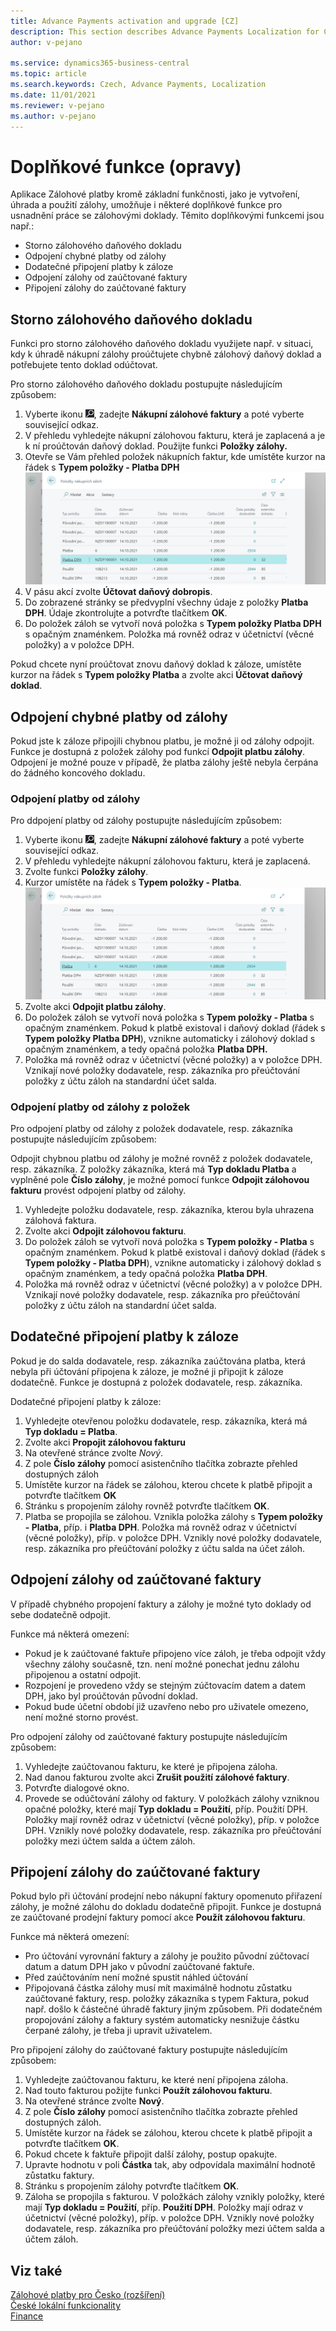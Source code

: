 ```yaml
---
title: Advance Payments activation and upgrade [CZ]
description: This section describes Advance Payments Localization for Czech extension functionality.
author: v-pejano

ms.service: dynamics365-business-central
ms.topic: article
ms.search.keywords: Czech, Advance Payments, Localization
ms.date: 11/01/2021
ms.reviewer: v-pejano
ms.author: v-pejano
---
```


# Doplňkové funkce (opravy)

Aplikace Zálohové platby kromě základní funkčnosti, jako je vytvoření, úhrada a použití zálohy, umožňuje i některé doplňkové funkce pro usnadnění práce se zálohovými doklady. Těmito doplňkovými funkcemi jsou např.:
- Storno zálohového daňového dokladu
- Odpojení chybné platby od zálohy
- Dodatečné připojení platby k záloze
- Odpojení zálohy od zaúčtované faktury
- Připojení zálohy do zaúčtované faktury

## Storno zálohového daňového dokladu

Funkci pro storno zálohového daňového dokladu využijete např. v situaci, kdy k úhradě nákupní zálohy proúčtujete chybně zálohový daňový doklad a potřebujete tento doklad odúčtovat.

Pro storno zálohového daňového dokladu postupujte následujícím způsobem:

1. Vyberte ikonu ![Žárovky, která otevře funkci Řekněte mi](../../media/ui-search/search_small.png "Řekněte mi, co chcete dělat"), zadejte **Nákupní zálohové faktury** a poté vyberte související odkaz.
2. V přehledu vyhledejte nákupní zálohovou fakturu, která je zaplacená a je k ní proúčtován daňový doklad. Použijte funkci **Položky zálohy.**
3. Otevře se Vám přehled položek nákupních faktur, kde umístěte kurzor na řádek s **Typem položky - Platba DPH**
 ![Položky nákupní zálohové faktury](Media/adv-payments-additional-function-cancel.png)
4. V pásu akcí zvolte **Účtovat daňový dobropis**.
5. Do zobrazené stránky se předvyplní všechny údaje z položky **Platba DPH**. Údaje zkontrolujte a potvrďte tlačítkem **OK**.
6. Do položek záloh se vytvoří nová položka s **Typem položky Platba DPH** s opačným znaménkem. Položka má rovněž odraz v účetnictví (věcné položky) a v položce DPH.

Pokud chcete nyní proúčtovat znovu daňový doklad k záloze, umístěte kurzor na řádek s **Typem položky Platba** a zvolte akci **Účtovat daňový doklad**.


## Odpojení chybné platby od zálohy

Pokud jste k záloze připojili chybnou platbu, je možné ji od zálohy odpojit. Funkce je dostupná z položek zálohy pod funkcí **Odpojit platbu zálohy**. Odpojení je možné pouze v případě, že platba zálohy ještě nebyla čerpána do žádného koncového dokladu. 

### Odpojení platby od zálohy
Pro ddpojení platby od zálohy postupujte následujícím způsobem:

1. Vyberte ikonu ![Žárovky, která otevře funkci Řekněte mi](../../media/ui-search/search_small.png "Řekněte mi, co chcete dělat"), zadejte **Nákupní zálohové faktury** a poté vyberte související odkaz.
2. V přehledu vyhledejte nákupní zálohovou fakturu, která je zaplacená.
3. Zvolte funkci **Položky zálohy**.
4. Kurzor umístěte na řádek s **Typem položky - Platba**.  
 ![Odpojení chybné platby](Media/adv-payments-additional-function-uncon.png)
5. Zvolte akci **Odpojit platbu zálohy**.
6. Do položek záloh se vytvoří nová položka s **Typem položky - Platba** s opačným znaménkem. Pokud k platbě existoval i daňový doklad (řádek s **Typem položky Platba DPH**), vznikne automaticky i zálohový doklad s opačným znaménkem, a tedy opačná položka **Platba DPH.**
7. Položka má rovněž odraz v účetnictví (věcné položky) a v položce DPH. Vznikají nové položky dodavatele, resp. zákazníka pro přeúčtování položky z účtu záloh na standardní účet salda.

### Odpojení platby od zálohy z položek
Pro odpojení platby od zálohy z položek dodavatele, resp. zákazníka postupujte následujícím způsobem:

Odpojit chybnou platbu od zálohy je možné rovněž z položek dodavatele, resp. zákazníka. Z položky zákazníka, která má **Typ dokladu Platba** a vyplněné pole **Číslo zálohy**, je možné pomocí funkce **Odpojit zálohovou fakturu** provést odpojení platby od zálohy.

1. Vyhledejte položku dodavatele, resp. zákazníka, kterou byla uhrazena zálohová faktura.
2. Zvolte akci **Odpojit zálohovou fakturu**.
3. Do položek záloh se vytvoří nová položka s **Typem položky - Platba** s opačným znaménkem. Pokud k platbě existoval i daňový doklad (řádek s **Typem položky - Platba DPH**), vznikne automaticky i zálohový doklad s opačným znaménkem, a tedy opačná položka **Platba DPH**.
4. Položka má rovněž odraz v účetnictví (věcné položky) a v položce DPH. Vznikají nové položky dodavatele, resp. zákazníka pro přeúčtování položky z účtu záloh na standardní účet salda.


## Dodatečné připojení platby k záloze

Pokud je do salda dodavatele, resp. zákazníka zaúčtována platba, která nebyla při účtování připojena k záloze, je možné ji připojit k záloze dodatečně. Funkce je dostupná z položek dodavatele, resp. zákazníka.

Dodatečné připojení platby k záloze:

1. Vyhledejte otevřenou položku dodavatele, resp. zákazníka, která má **Typ dokladu = Platba**.
2. Zvolte akci **Propojit zálohovou fakturu**
3. Na otevřené stránce zvolte *Nový*.
4. Z pole **Číslo zálohy** pomocí asistenčního tlačítka zobrazte přehled dostupných záloh
5. Umístěte kurzor na řádek se zálohou, kterou chcete k platbě připojit a potvrďte tlačítkem **OK**
6. Stránku s propojením zálohy rovněž potvrďte tlačítkem **OK**.
7. Platba se propojila se zálohou. Vznikla položka zálohy s **Typem položky - Platba**, příp. i **Platba DPH**. Položka má rovněž odraz v účetnictví (věcné položky), příp. v položce DPH. Vznikly nové položky dodavatele, resp. zákazníka pro přeúčtování položky z účtu salda na účet záloh.

## Odpojení zálohy od zaúčtované faktury

V případě chybného propojení faktury a zálohy je možné tyto doklady od sebe dodatečně odpojit. 

Funkce má některá omezení:
- Pokud je k zaúčtované faktuře připojeno více záloh, je třeba odpojit vždy všechny zálohy současně, tzn. není možné ponechat jednu zálohu připojenou a ostatní odpojit.
- Rozpojení je provedeno vždy se stejným zúčtovacím datem a datem DPH, jako byl proúčtován původní doklad. 
- Pokud bude účetní období již uzavřeno nebo pro uživatele omezeno, není možné storno provést.

Pro odpojení zálohy od zaúčtované faktury postupujte následujícím způsobem:

1. Vyhledejte zaúčtovanou fakturu, ke které je připojena záloha.
2. Nad danou fakturou zvolte akci **Zrušit použití zálohové faktury**.
3. Potvrďte dialogové okno.
4. Provede se odúčtování zálohy od faktury. V položkách zálohy vzniknou opačné položky, které mají **Typ dokladu = Použití**, příp. Použití DPH. Položky mají rovněž odraz v účetnictví (věcné položky), příp. v položce DPH. Vznikly nové položky dodavatele, resp. zákazníka pro přeúčtování položky mezi účtem salda a účtem záloh.

## Připojení zálohy do zaúčtované faktury

Pokud bylo při účtování prodejní nebo nákupní faktury opomenuto přiřazení zálohy, je možné zálohu do dokladu dodatečně připojit. Funkce je dostupná ze zaúčtované prodejní faktury pomocí akce **Použít zálohovou fakturu**. 

Funkce má některá omezení:
- Pro účtování vyrovnání faktury a zálohy je použito původní zúčtovací datum a datum DPH jako v původní zaúčtované faktuře. 
- Před zaúčtováním není možné spustit náhled účtování
- Připojovaná částka zálohy musí mít maximálně hodnotu zůstatku zaúčtované faktury, resp. položky zákazníka s typem Faktura, pokud např. došlo k částečné úhradě faktury jiným způsobem. Při dodatečném propojování zálohy a faktury systém automaticky nesnižuje částku čerpané zálohy, je třeba ji upravit uživatelem. 

Pro připojení zálohy do zaúčtované faktury postupujte následujícím způsobem:

1. Vyhledejte zaúčtovanou fakturu, ke které není připojena záloha.
2. Nad touto fakturou požijte funkci **Použít zálohovou fakturu**.
3. Na otevřené stránce zvolte **Nový**.
4. Z pole **Číslo zálohy** pomocí asistenčního tlačítka zobrazte přehled dostupných záloh.
5. Umístěte kurzor na řádek se zálohou, kterou chcete k platbě připojit a potvrďte tlačítkem **OK**.
6. Pokud chcete k faktuře připojit další zálohy, postup opakujte.
7. Upravte hodnotu v poli **Částka** tak, aby odpovídala maximální hodnotě zůstatku faktury.
8. Stránku s propojením zálohy potvrďte tlačítkem **OK**.
9. Záloha se propojila s fakturou. V položkách zálohy vznikly položky, které mají **Typ dokladu = Použití**, příp. **Použití DPH**. Položky mají odraz v účetnictví (věcné položky), příp. v položce DPH. Vznikly nové položky dodavatele, resp. zákazníka pro přeúčtování položky mezi účtem salda a účtem záloh.


## Viz také

[Zálohové platby pro Česko (rozšíření)](ui-extensions-advance-payments-localization-cz.md)  
[České lokální funkcionality](czech-local-functionality.md)  
[Finance](../../finance.md)
